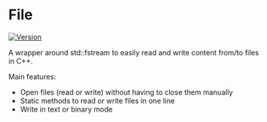 # File

[![Version](https://img.shields.io/badge/version-v2.2-green.svg)](https://github.com/illescasDaniel/File/releases)

A wrapper around std::fstream to easily read and write content from/to files in C++.

Main features:
* Open files (read or write) without having to close them manually
* Static methods to read or write files in one line
* Write in text or binary mode

